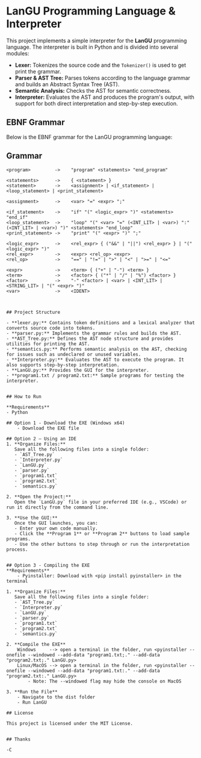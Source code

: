 # LanGU Programming Language & Interpreter

This project implements a simple interpreter for the **LanGU** programming language. The interpreter is built in Python and is divided into several modules:

- **Lexer:** Tokenizes the source code and the `Tokenizer()` is used to get print the grammar.
- **Parser & AST Tree:** Parses tokens according to the language grammar and builds an Abstract Syntax Tree (AST).
- **Semantic Analysis:** Checks the AST for semantic correctness.
- **Interpreter:** Evaluates the AST and produces the program's output, with support for both direct interpretation and step-by-step execution.


## EBNF Grammar

Below is the EBNF grammar for the LanGU programming language:

## Grammar

```bnf
<program>         ->    "program" <statements> "end_program"

<statements>      ->    { <statement> }
<statement>       ->    <assignment> | <if_statement> | <loop_statement> | <print_statement>

<assignment>      ->    <var> "=" <expr> ";"

<if_statement>    ->    "if" "(" <logic_expr> ")" <statements> "end_if"
<loop_statement>  ->    "loop" "(" <var> "=" (<INT_LIT> | <var>) ":" (<INT_LIT> | <var>) ")" <statements> "end_loop"
<print_statement> ->    "print" "(" <expr> ")" ";"

<logic_expr>      ->    <rel_expr> { ("&&" | "||") <rel_expr> } | "(" <logic_expr> ")"
<rel_expr>        ->    <expr> <rel_op> <expr>
<rel_op>          ->    "==" | "!=" | ">" | "<" | ">=" | "<="

<expr>            ->    <term> { ("+" | "-") <term> }
<term>            ->    <factor> { ("*" | "/" | "%") <factor> }
<factor>          ->    "-" <factor> | <var> | <INT_LIT> | <STRING_LIT> | "(" <expr> ")"
<var>             ->    <IDENT>



## Project Structure

- **lexer.py:** Contains token definitions and a lexical analyzer that converts source code into tokens.
- **parser.py:** Implements the grammar rules and builds the AST.
- **AST_Tree.py:** Defines the AST node structure and provides utilities for printing the AST.
- **semantics.py:** Performs semantic analysis on the AST, checking for issues such as undeclared or unused variables.
- **Interpreter.py:** Evaluates the AST to execute the program. It also supports step-by-step interpretation.
- **LanGU.py:** Provides the GUI for the interpreter.
- **program1.txt / program2.txt:** Sample programs for testing the interpreter.


## How to Run

**Requirements**
- Python

## Option 1 - Download the EXE (Windows x64)
    - Download the EXE file

## Option 2 – Using an IDE
1. **Organize Files:**  
   Save all the following files into a single folder:
   - `AST_Tree.py`
   - `Interpreter.py`
   - `LanGU.py`
   - `parser.py`
   - `program1.txt`
   - `program2.txt`
   - `semantics.py`

2. **Open the Project:**  
   Open the `LanGU.py` file in your preferred IDE (e.g., VSCode) or run it directly from the command line.

3. **Use the GUI:**  
   Once the GUI launches, you can:
   - Enter your own code manually.
   - Click the **Program 1** or **Program 2** buttons to load sample programs.
   - Use the other buttons to step through or run the interpretation process.


## Option 3 - Compiling the EXE
**Requirements**
    - Pyinstaller: Download with <pip install pyinstaller> in the terminal

1. **Organize Files:**  
   Save all the following files into a single folder:
   - `AST_Tree.py`
   - `Interpreter.py`
   - `LanGU.py`
   - `parser.py`
   - `program1.txt`
   - `program2.txt`
   - `semantics.py`

2. **Compile the EXE**
    Windows     --> open a terminal in the folder, run <pyinstaller --onefile --windowed --add-data "program1.txt;." --add-data "program2.txt;." LanGU.py>
    Linux/MacOS --> open a terminal in the folder, run <pyinstaller --onefile --windowed --add-data "program1.txt:." --add-data "program2.txt:." LanGU.py>
        - Note: The --windowed flag may hide the console on MacOS

3. **Run the File**
    - Navigate to the dist folder
    - Run LanGU

## License

This project is licensed under the MIT License.


## Thanks

-C
